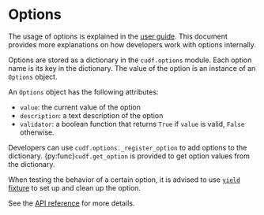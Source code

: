 # Options

The usage of options is explained in the [user guide](options_user_guide).
This document provides more explanations on how developers work with options internally.

Options are stored as a dictionary in the `cudf.options` module.
Each option name is its key in the dictionary.
The value of the option is an instance of an `Options` object.

An `Options` object has the following attributes:

- `value`: the current value of the option
- `description`: a text description of the option
- `validator`: a boolean function that returns `True` if `value` is valid,
  `False` otherwise.

Developers can use `cudf.options._register_option` to add options to the dictionary.
{py:func}`cudf.get_option` is provided to get option values from the dictionary.

When testing the behavior of a certain option,
it is advised to use [`yield` fixture](https://docs.pytest.org/en/7.1.x/how-to/fixtures.html#yield-fixtures-recommended) to set up and clean up the option.

See the [API reference](api.options) for more details.
